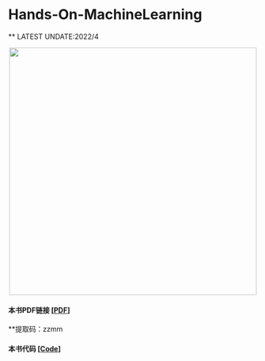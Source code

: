 # Hands-On-MachineLearning

** LATEST UNDATE:2022/4

<center style="text-align: center;">
    <img src="https://github.com/MaWeiXiang/Hands-On-MachineLearning/blob/main/image/fengmian.png" width="500"/>
</center>


#### 本书PDF链接 [[PDF](https://pan.baidu.com/s/14jfEUzMjUBQ-MKUb34Erzw?pwd=zzmm)] 
  **提取码：zzmm
#### 本书代码 [[Code](https://github.com/MaWeiXiang/handson-ml)]

